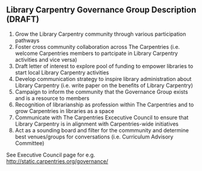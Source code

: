 ## Library Carpentry Governance Group Description (DRAFT)

1. Grow the Library Carpentry community through various participation pathways
2. Foster cross community collaboration across The Carpentries (i.e. welcome Carpentries members to 
partcipate in Library Carpentry activities and vice versa)
3. Draft letter of interest to explore pool of funding to empower libraries to start local Library Carpentry activities
4. Develop communication strategy to inspire library administration about Library Carpentry (i.e. write 
paper on the benefits of Library Carpentry)
5. Campaign to inform the community that the Governance Group exists and is a resource to members
6. Recognition of librarianship as profession within The Carpentries and to grow Carpentries in libraries as a space
7. Communicate with The Carpentries Excecutive Council to ensure that Library Carpentry is in alignment with Carpentries-wide initiatives
8. Act as a sounding board and filter for the commmunity and determine best venues/groups for conversations (i.e. Curriculum Advisory Committee) 

See Executive Council page for e.g. http://static.carpentries.org/governance/
